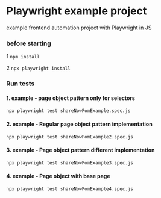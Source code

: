# Playwright example project

example frontend automation project with Playwright in JS
### before starting
1 `npm install`

2 `npx playwright install `
### Run tests
#### 1. example - page object pattern only for selectors
`npx playwright test shareNowPomExample.spec.js`

#### 2. example - Regular page object pattern implementation
`npx playwright test shareNowPomExample2.spec.js`

#### 3. example - Page object pattern different implementation
`npx playwright test shareNowPomExample3.spec.js`

#### 4. example - Page object with base page
`npx playwright test shareNowPomExample4.spec.js`
